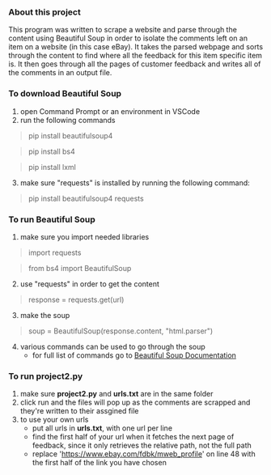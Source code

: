 ### About this project
This program was written to scrape a website and parse through the content using Beautiful Soup in order to isolate the comments left on an item on a website (in this case eBay). It takes the parsed webpage and sorts through the content to find where all the feedback for this item specific item is. It then goes through all the pages of customer feedback and writes all of the comments in an output file.

### To download Beautiful Soup
1. open Command Prompt or an environment in VSCode
2. run the following commands
>pip install beautifulsoup4

>pip install bs4

>pip install lxml
3. make sure "requests" is installed by running the following command:
>pip install beautifulsoup4 requests

### To run Beautiful Soup
1. make sure you import needed libraries
>import requests

>from bs4 import BeautifulSoup
2. use "requests" in order to get the content
>response = requests.get(url)
3. make the soup
>soup = BeautifulSoup(response.content, "html.parser")
4. various commands can be used to go through the soup
    - for full list of commands go to [Beautiful Soup Documentation](https://www.crummy.com/software/BeautifulSoup/bs4/doc/)

### To run project2.py
1. make sure **project2.py** and **urls.txt** are in the same folder
2. click run and the files will pop up as the comments are scrapped and they're written to their assgined file
3. to use your own urls
   - put all urls in **urls.txt**, with one url per line
   - find the first half of your url when it fetches the next page of feedback, since it only retrieves the relative path, not the full path
   - replace 'https://www.ebay.com/fdbk/mweb_profile' on line 48 with the first half of the link you have chosen